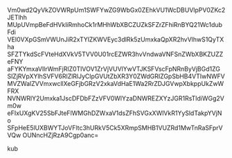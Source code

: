 Vm0wd2QyVkZOVWRpUm1SWFYwZG9WbGx0ZEhkVU1WcDBUVlpPV0ZKc2JETlhh
MUpUVmpBeFdHVkliRmhoCk1rMHhWbXBCZUZkSFZrZFhiRnBYQ21Wc1dubFdi
VEI0VXpGSmVWUnJiR2xTYlZKWVEyc3dlRk5zUmxkaQpXR2hvVlhwS1QyTXha
SFZTYkdScFVteHdXVkV5TVV0U01rcEZWR3hvVndwaVNFSnZWbXBKZUZZeFNY
aFYKYmxaVllrWmFjRlZ0TlVOV1ZrVjVUVlYwVTJKSFVscFpNRnByVjBGd1ZG
SlZjRVpXYlhSVFV6RlZlRlJyClpGVUtZbXR3Y0ZWdGRIZGpSbHB4VTIwNWFV
MVZWalZVVmxwcllXeGFjbGRzV2xkaVdHaE1Wa2RrZDJGVwpXbkppUkZwWFRX
NVNWRlY2Umxka1JscDFDbFZzVFV0WlYzaDNWREZXYzJGR1RsTldiWGg2Vm0w
eFIxUXgKV25SbFJteFlWMGhDZWxaV1dsZFhSVGxXWlVkR1YySldTakpYVjNo
SFpHeE5lUXBWYTJoVFltc3hURkV5Ck5XRmpSMHB1VUZRd1MwTnRaSFprVVQw
OUNncHZjRzA9Cgp0anc=

kub
